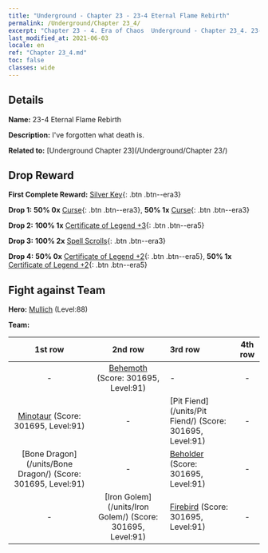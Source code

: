 ```yaml
---
title: "Underground - Chapter 23 - 23-4 Eternal Flame Rebirth"
permalink: /Underground/Chapter 23_4/
excerpt: "Chapter 23 - 4. Era of Chaos  Underground - Chapter 23_4. 23-4 Eternal Flame Rebirth"
last_modified_at: 2021-06-03
locale: en
ref: "Chapter 23_4.md"
toc: false
classes: wide
---
```


## Details

 **Name:** 23-4 Eternal Flame Rebirth

 **Description:** I've forgotten what death is.

 **Related to:** [Underground Chapter 23](/Underground/Chapter 23/)

## Drop Reward

 **First Complete Reward:** [Silver Key](/Items/con_693/){: .btn .btn--era3}

 **Drop 1:** **50% 0x** [Curse](/Items/her_410/){: .btn .btn--era3}, **50% 1x** [Curse](/Items/her_410/){: .btn .btn--era3}

 **Drop 2:** **100% 1x** [Certificate of Legend +3](/Items/mat_88/){: .btn .btn--era5}

 **Drop 3:** **100% 2x** [Spell Scrolls](/Items/con_694/){: .btn .btn--era3}

 **Drop 4:** **50% 0x** [Certificate of Legend +2](/Items/mat_81/){: .btn .btn--era5}, **50% 1x** [Certificate of Legend +2](/Items/mat_81/){: .btn .btn--era5}


## Fight against Team
 **Hero:** [Mullich](/heroes/Mullich/) (Level:88)

 **Team:**


  | 1st row | 2nd row | 3rd row | 4th row |
  |:----:|:----:|:----|:----:|
  | - | [Behemoth](/units/Behemoth/) (Score: 301695, Level:91)  | - | - |
  | [Minotaur](/units/Minotaur/) (Score: 301695, Level:91)  | - | [Pit Fiend](/units/Pit Fiend/) (Score: 301695, Level:91)  | - |
  | [Bone Dragon](/units/Bone Dragon/) (Score: 301695, Level:91)  | - | [Beholder](/units/Beholder/) (Score: 301695, Level:91)  | - |
  | - | [Iron Golem](/units/Iron Golem/) (Score: 301695, Level:91)  | [Firebird](/units/Firebird/) (Score: 301695, Level:91)  | - |


